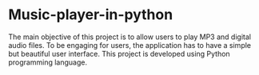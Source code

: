 # Music-player-in-python
The main objective of this project is to allow users to play MP3 and digital audio files. 
To be engaging for users, the application has to have a simple but beautiful user interface. 
This project is developed using Python programming language.
